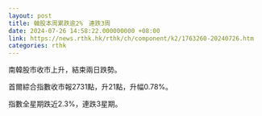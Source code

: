 ```yaml
---
layout: post
title: 韓股本周累跌逾2%　連跌3周
date: 2024-07-26 14:58:22.000000000 +08:00
link: https://news.rthk.hk/rthk/ch/component/k2/1763260-20240726.htm
categories: rthk
---
```


南韓股市收市上升，結束兩日跌勢。

首爾綜合指數收市報2731點，升21點，升幅0.78%。

指數全星期跌近2.3%，連跌3星期。

